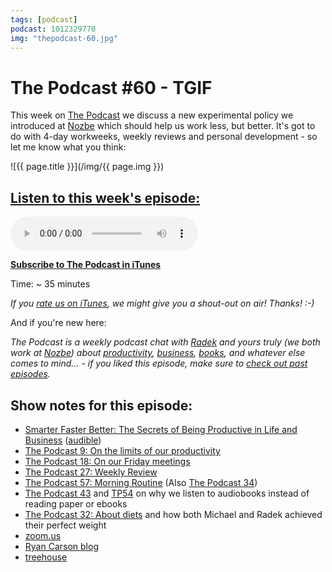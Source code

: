 ```yaml
---
tags: [podcast]
podcast: 1012329770
img: "thepodcast-60.jpg"
---
```


# The Podcast #60 - TGIF

This week on [The Podcast][p] we discuss a new experimental policy we introduced at [Nozbe][n] which should help us work less, but better. It's got to do with 4-day workweeks, weekly reviews and personal development - so let me know what you think:

<!--More-->

![{{ page.title }}](/img/{{ page.img }})

## [Listen to this week's episode:][e]

<audio controls>
<source src="https://files.nozbe.com/podcast/060.mp3" type="audio/mpeg">
</audio>

**[Subscribe to The Podcast in iTunes][i]**

Time: ~ 35 minutes

*If you [rate us on iTunes][i], we might give you a shout-out on air! Thanks! :-)*

And if you're new here:

*The Podcast is a weekly podcast chat with [Radek][r] and yours truly (we both work at [Nozbe][n]) about [productivity](/productivity), [business](/business), [books](/books), and whatever else comes to mind… - if you liked this episode, make sure to [check out past episodes](/podcast).*

## Show notes for this episode:

  * [Smarter Faster Better: The Secrets of Being Productive in Life and Business](https://www.amazon.com/Smarter-Faster-Better-Productive-Business/dp/081299339X/) ([audible](http://www.audible.com/pd/Business/Smarter-Faster-Better-Audiobook/B017WRZO9U/))
  * [The Podcast 9: On the limits of our productivity](http://thepodcast.fm/9)
  * [The Podcast 18: On our Friday meetings](http://thepodcast.fm/episodes/18)
  * [The Podcast 27: Weekly Review](http://thepodcast.fm/episodes/27)
  * [The Podcast 57: Morning Routine](http://thepodcast.fm/episodes/57) (Also [The Podcast 34](http://thepodcast.fm/episodes/34))
  * [The Podcast 43](http://thepodcast.fm/episodes/43) and [TP54](http://thepodcast.fm/episodes/54) on why we listen to audiobooks instead of reading paper or ebooks
  * [The Podcast 32: About diets](http://thepodcast.fm/episodes/32) and how both Michael and Radek achieved their perfect weight
  * [zoom.us](https://zoom.us/)
  * [Ryan Carson blog](http://ryancarson.com/)
  * [treehouse](https://teamtreehouse.com/)

[e]: http://thepodcast.fm/episodes/60

[p]: https://michael.gratis/thepodcastfm
[n]: https://nozbe.com/?a=mike
[r]: https://michael.gratis/radex
[i]: https://michael.gratis/thepodcast
[r]: http://radex.io